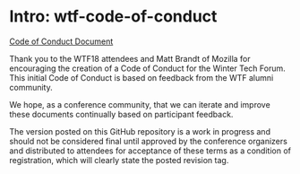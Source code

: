 Intro: wtf-code-of-conduct
==========================

[Code of Conduct Document](code_of_conduct.md)

Thank you to the WTF18 attendees and Matt Brandt of Mozilla for encouraging the creation of a Code of Conduct for the Winter Tech Forum.  This initial Code of Conduct is based on feedback from the WTF alumni community.

We hope, as a conference community, that we can iterate and improve these documents continually based on participant feedback.

The version posted on this GitHub repository is a work in progress and should not be considered final until approved by the conference organizers and distributed to attendees for acceptance of these terms as a condition of registration, which will clearly state the posted revision tag.
